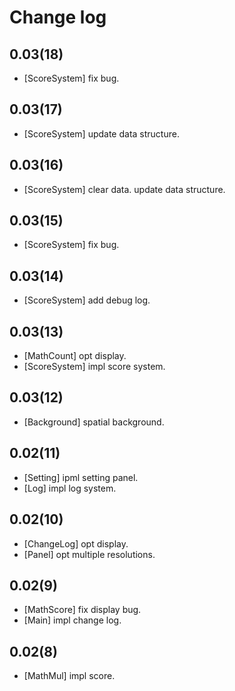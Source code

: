 
# Change log

## 0.03(18)

- [ScoreSystem] fix bug.

## 0.03(17)

- [ScoreSystem] update data structure.

## 0.03(16)

- [ScoreSystem] clear data. update data structure.

## 0.03(15)

- [ScoreSystem] fix bug.

## 0.03(14)

- [ScoreSystem] add debug log.

## 0.03(13)

- [MathCount] opt display.
- [ScoreSystem] impl score system.

## 0.03(12)

- [Background] spatial background.

## 0.02(11)

- [Setting] ipml setting panel.
- [Log] impl log system.

## 0.02(10)

- [ChangeLog] opt display.
- [Panel] opt multiple resolutions.

## 0.02(9)

- [MathScore] fix display bug.
- [Main] impl change log.

## 0.02(8)

- [MathMul] impl score.
